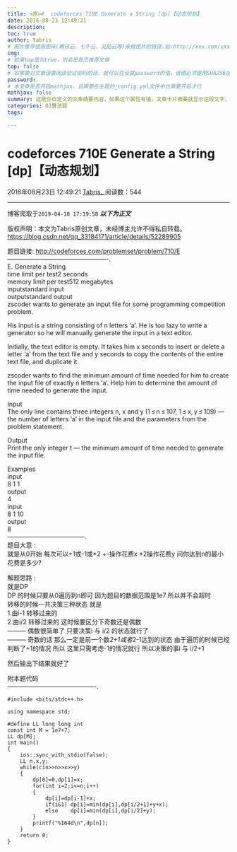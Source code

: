 ```yaml
---
title: <原>#  codeforces 710E Generate a String [dp]【动态规划】
date: 2016-08-23 12:49:21
description:
toc: true
author: tabris
# 图片推荐使用图床(腾讯云、七牛云、又拍云等)来做图片的路径.如:http://xxx.com/xxx.jpg
img: 
# 如果top值为true，则会是首页推荐文章
top: false
# 如果要对文章设置阅读验证密码的话，就可以在设置password的值，该值必须是用SHA256加密后的密码，防止被他人识破
password: 
# 本文章是否开启mathjax，且需要在主题的_config.yml文件中也需要开启才行
mathjax: false
summary: 这是你自定义的文章摘要内容，如果这个属性有值，文章卡片摘要就显示这段文字，否则程序会自动截取文章的部分内容作为摘要
categories: OJ算法题
tags:

---
```





#  codeforces 710E Generate a String [dp]【动态规划】

2016年08月23日 12:49:21  [ Tabris_ ](https://me.csdn.net/qq_33184171) 阅读数：544


--- 
 博客爬取于`2019-04-18 17:19:58`
***以下为正文***

版权声明：本文为Tabris原创文章，未经博主允许不得私自转载。
https://blog.csdn.net/qq_33184171/article/details/52289905

题目链接: [ http://codeforces.com/problemset/problem/710/E
](http://codeforces.com/problemset/problem/710/E)  
————————————————-.  
E. Generate a String  
time limit per test2 seconds  
memory limit per test512 megabytes  
inputstandard input  
outputstandard output  
zscoder wants to generate an input file for some programming competition
problem.

His input is a string consisting of n letters ‘a’. He is too lazy to write a
generator so he will manually generate the input in a text editor.

Initially, the text editor is empty. It takes him x seconds to insert or
delete a letter ‘a’ from the text file and y seconds to copy the contents of
the entire text file, and duplicate it.

zscoder wants to find the minimum amount of time needed for him to create the
input file of exactly n letters ‘a’. Help him to determine the amount of time
needed to generate the input.

Input  
The only line contains three integers n, x and y (1 ≤ n ≤ 107, 1 ≤ x, y ≤ 109)
— the number of letters ‘a’ in the input file and the parameters from the
problem statement.

Output  
Print the only integer t — the minimum amount of time needed to generate the
input file.

Examples  
input  
8 1 1  
output  
4  
input  
8 1 10  
output  
8  
————————————–.  
题目大意 :  
就是从0开始 每次可以+1或-1或*2 +-操作花费x *2操作花费y 问你达到n的最小花费是多少?

解题思路 :  
就是DP  
DP 的时候只要从0遍历到n即可 因为题目的数据范围是1e7 所以并不会超时  
转移的时候一共决策三种状态 就是  
1.由i-1 转移过来的  
2.由i/2 转移过来的 这时候要区分下奇数还是偶数  
——— 偶数很简单了 只要决策i 与 i/2 的状态就行了  
——— 奇数的话 那么一定是前一个数*2+1或者*2-1达到的状态 由于遍历的时候已经判断了+1的情况 所以 这里只需考虑-1的情况就行 所以决策的事i 与
i/2+1

然后输出下结果就好了

附本题代码  
——————————————-.

    
    
    #include <bits/stdc++.h>
    
    using namespace std;
    
    #define LL long long int
    const int M = 1e7+7;
    LL dp[M];
    int main()
    {
        ios::sync_with_stdio(false);
        LL n,x,y;
        while(cin>>n>>x>>y)
        {
            dp[0]=0,dp[1]=x;
            for(int i=2;i<=n;i++)
            {
                dp[i]=dp[i-1]+x;
                if(i&1) dp[i]=min(dp[i],dp[i/2+1]+y+x);
                else    dp[i]=min(dp[i],dp[i/2]+y);
            }
            printf("%I64d\n",dp[n]);
        }
        return 0;
    }
    

